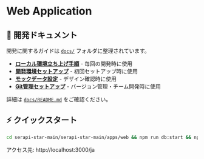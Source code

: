 # Web Application

## 📖 開発ドキュメント
開発に関するガイドは [`docs/`](./docs/) フォルダに整理されています。

- **[ローカル環境立ち上げ手順](./docs/local-environment.md)** - 毎回の開発時に使用
- **[開発環境セットアップ](./docs/development-setup.md)** - 初回セットアップ時に使用  
- **[モックデータ設定](./docs/mock-data.md)** - デザイン確認時に使用
- **[Git管理セットアップ](./docs/git-setup.md)** - バージョン管理・チーム開発時に使用

詳細は [`docs/README.md`](./docs/README.md) をご確認ください。

## ⚡ クイックスタート
```bash
cd serapi-star-main/serapi-star-main/apps/web && npm run db:start && npm run dev
```
アクセス先: http://localhost:3000/ja

